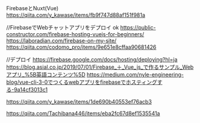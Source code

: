 FirebaseとNuxt(Vue)
https://qiita.com/y_kawase/items/fb9f747d88af151f981a

//FirebaseでWebチャットアプリをデプロイ ok
https://public-constructor.com/firebase-hosting-vuejs-for-beginners/
https://laboradian.com/firebase-on-my-site/
https://qiita.com/codomo_pro/items/9e651e8cffaa90681426

//デプロイ
https://firebase.google.com/docs/hosting/deploying?hl=ja
https://blog.asial.co.jp/2019/07/01/Firebase_＋_Vue_js_で作るサンプル_Webアプリ_%5B英語コンテンツ%5D
https://medium.com/nyle-engineering-blog/vue-cli-3-0でつくるwebアプリをfirebaseでホスティングする-9a14cf3013c1


https://qiita.com/y_kawase/items/1de690b40553ef76acb3

https://qiita.com/Tachibana446/items/eba2fc67d8ef1535541a
